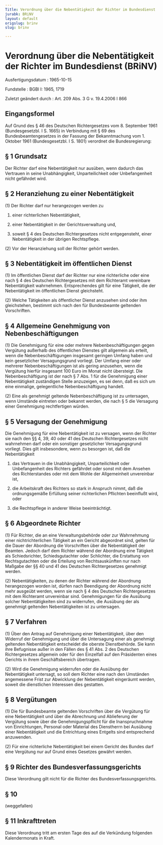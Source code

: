 ```yaml
---
Title: Verordnung über die Nebentätigkeit der Richter im Bundesdienst
jurabk: BRiNV
layout: default
origslug: brinv
slug: brinv

---
```


# Verordnung über die Nebentätigkeit der Richter im Bundesdienst (BRiNV)

Ausfertigungsdatum
:   1965-10-15

Fundstelle
:   BGBl I: 1965, 1719

Zuletzt geändert durch
:   Art. 209 Abs. 3 G v. 19.4.2006 I 866


## Eingangsformel

Auf Grund des § 46 des Deutschen Richtergesetzes vom 8. September 1961 (Bundesgesetzbl. I S. 1665) in Verbindung mit § 69 des Bundesbeamtengesetzes in der Fassung der Bekanntmachung vom 1. Oktober 1961 (Bundesgesetzbl. I S. 1801) verordnet die Bundesregierung:


## § 1 Grundsatz

Der Richter darf eine Nebentätigkeit nur ausüben, wenn dadurch das Vertrauen in seine Unabhängigkeit, Unparteilichkeit oder Unbefangenheit nicht gefährdet wird.


## § 2 Heranziehung zu einer Nebentätigkeit

(1) Der Richter darf nur herangezogen werden zu

1.  einer richterlichen Nebentätigkeit,


2.  einer Nebentätigkeit in der Gerichtsverwaltung und,


3.  soweit § 4 des Deutschen Richtergesetzes nicht entgegensteht, einer Nebentätigkeit in der übrigen Rechtspflege.




(2) Vor der Heranziehung soll der Richter gehört werden.


## § 3 Nebentätigkeit im öffentlichen Dienst

(1) Im öffentlichen Dienst darf der Richter nur eine richterliche oder eine nach § 4 des Deutschen Richtergesetzes mit dem Richteramt vereinbare Nebentätigkeit wahrnehmen. Entsprechendes gilt für eine Tätigkeit, die der Nebentätigkeit im öffentlichen Dienst gleichsteht.

(2) Welche Tätigkeiten als öffentlicher Dienst anzusehen sind oder ihm gleichstehen, bestimmt sich nach den für Bundesbeamte geltenden Vorschriften.


## § 4 Allgemeine Genehmigung von Nebenbeschäftigungen

(1) Die Genehmigung für eine oder mehrere Nebenbeschäftigungen gegen Vergütung außerhalb des öffentlichen Dienstes gilt allgemein als erteilt, wenn die Nebenbeschäftigungen insgesamt geringen Umfang haben und kein gesetzlicher Versagungsgrund vorliegt. Der Umfang einer oder mehrerer Nebenbeschäftigungen ist als gering anzusehen, wenn die Vergütung hierfür insgesamt 100 Euro im Monat nicht übersteigt. Die Nebenbeschäftigung ist der nach § 7 Abs. 1 für die Genehmigung einer Nebentätigkeit zuständigen Stelle anzuzeigen, es sei denn, daß es sich um eine einmalige, gelegentliche Nebenbeschäftigung handelt.

(2) Eine als genehmigt geltende Nebenbeschäftigung ist zu untersagen, wenn Umstände eintreten oder bekannt werden, die nach § 5 die Versagung einer Genehmigung rechtfertigen würden.


## § 5 Versagung der Genehmigung

Die Genehmigung für eine Nebentätigkeit ist zu versagen, wenn der Richter sie nach den §§ 4, 39, 40 oder 41 des Deutschen Richtergesetzes nicht wahrnehmen darf oder ein sonstiger gesetzlicher Versagungsgrund vorliegt. Dies gilt insbesondere, wenn zu besorgen ist, daß die Nebentätigkeit

1.  das Vertrauen in die Unabhängigkeit, Unparteilichkeit oder Unbefangenheit des Richters gefährdet oder sonst mit dem Ansehen des Richterstandes oder mit dem Wohle der Allgemeinheit unvereinbar ist,


2.  die Arbeitskraft des Richters so stark in Anspruch nimmt, daß die ordnungsgemäße Erfüllung seiner richterlichen Pflichten beeinflußt wird, oder


3.  die Rechtspflege in anderer Weise beeinträchtigt.





## § 6 Abgeordnete Richter

(1) Für Richter, die an eine Verwaltungsbehörde oder zur Wahrnehmung einer nichtrichterlichen Tätigkeit an ein Gericht abgeordnet sind, gelten für die Dauer der Abordnung die Vorschriften über die Nebentätigkeit der Beamten. Jedoch darf dem Richter während der Abordnung eine Tätigkeit als Schiedsrichter, Schiedsgutachter oder Schlichter, die Erstattung von Rechtsgutachten oder die Erteilung von Rechtsauskünften nur nach Maßgabe der §§ 40 und 41 des Deutschen Richtergesetzes genehmigt werden.

(2) Nebentätigkeiten, zu denen der Richter während der Abordnung herangezogen worden ist, dürfen nach Beendigung der Abordnung nicht mehr ausgeübt werden, wenn sie nach § 4 des Deutschen Richtergesetzes mit dem Richteramt unvereinbar sind. Genehmigungen für die Ausübung solcher Nebentätigkeiten sind zu widerrufen, die Ausübung der als genehmigt geltenden Nebentätigkeiten ist zu untersagen.


## § 7 Verfahren

(1) Über den Antrag auf Genehmigung einer Nebentätigkeit, über den Widerruf der Genehmigung und über die Untersagung einer als genehmigt geltenden Nebentätigkeit entscheidet die oberste Dienstbehörde. Sie kann ihre Befugnisse außer in den Fällen des § 41 Abs. 2 des Deutschen Richtergesetzes allgemein oder für den Einzelfall auf den Präsidenten eines Gerichts in ihrem Geschäftsbereich übertragen.

(2) Wird die Genehmigung widerrufen oder die Ausübung der Nebentätigkeit untersagt, so soll dem Richter eine nach den Umständen angemessene Frist zur Abwicklung der Nebentätigkeit eingeräumt werden, soweit die dienstlichen Interessen dies gestatten.


## § 8 Vergütungen

(1) Die für Bundesbeamte geltenden Vorschriften über die Vergütung für eine Nebentätigkeit und über die Abrechnung und Ablieferung der Vergütung sowie über die Genehmigungspflicht für die Inanspruchnahme von Einrichtungen, Personal oder Material des Dienstherrn bei Ausübung einer Nebentätigkeit und die Entrichtung eines Entgelts sind entsprechend anzuwenden.

(2) Für eine richterliche Nebentätigkeit bei einem Gericht des Bundes darf eine Vergütung nur auf Grund eines Gesetzes gewährt werden.


## § 9 Richter des Bundesverfassungsgerichts

Diese Verordnung gilt nicht für die Richter des Bundesverfassungsgerichts.


## § 10

(weggefallen)


## § 11 Inkrafttreten

Diese Verordnung tritt am ersten Tage des auf die Verkündung folgenden Kalendermonats in Kraft.

